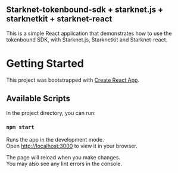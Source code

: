 ## Starknet-tokenbound-sdk + starknet.js + starknetkit + starknet-react

This is a simple React application that demonstrates how to use the tokenbound SDK, with Starknet.js, Starknetkit and Starknet-react.

# Getting Started

This project was bootstrapped with [Create React App](https://github.com/facebook/create-react-app).

## Available Scripts

In the project directory, you can run:

### `npm start`

Runs the app in the development mode.\
Open [http://localhost:3000](http://localhost:3000) to view it in your browser.

The page will reload when you make changes.\
You may also see any lint errors in the console.
